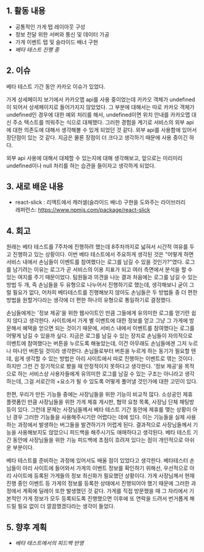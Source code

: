 ## 1. 활동 내용
- 공통적인 가게 탭 레이아웃 구성
- 정보 전달 위한 서버와 통신 및 데이터 가공
- 가게 이벤트 탭 및 슬라이드 배너 구현
- *베타 테스트 진행 중*

## 2. 이슈

베타 테스트 기간 동안 카카오 이슈가 있었다.

가게 상세페이지 보기에서 카카오맵 api를 사용 중이었는데 카카오 객체가 undefined이 되어서 상세페이지로 들어가지지 않았었다.
그 부분에 대해서는 따로 카카오 객체가 undefined인 경우에 대한 예외 처리를 해서, undefined이면 위치 안내를 카카오맵 대신 주소 텍스트를 띄워주는 식으로 대체했다.
그러한 경험을 계기로 서비스의 외부 api에 대한 의존도에 대해서 생각해볼 수 있게 되었던 것 같다. 외부 api를 사용함에 있어서 장단점이 있는 것 같다. 지금은 물론 장점이 더 크다고 생각하기 때문에 사용 중이긴 하다.

외부 api 사용에 대해서 대체할 수 있는지에 대해 생각해보고, 앞으로는 미리미리 undefined이나 null 처리를 하는 습관을 들이자고 생각하게 되었다.

## 3. 새로 배운 내용
- react-slick : 리액트에서 캐러셀(슬라이드 배너) 구현을 도와주는 라이브러리  
레퍼런스: https://www.npmjs.com/package/react-slick

## 4. 회고
원래는 베타 테스트를 7주차에 진행하려 했는데 8주차까지로 넓혀서 시간적 여유를 두고 진행하고 있는 상황이다.
이번 베타 테스트에서 주요하게 생각된 것은 "어떻게 하면 서비스 내에서 손님들이 이벤트를 참여했다는 로그를 남길 수 있을 것인가?"였다.
로그를 남기려는 이유는 로그가 곧 서비스의 이용 지표가 되고 여러 측면에서 분석을 할 수 있는 여지를 주기 때문이었다.
팀원들과 의견을 나눈 결과 처음에는 로그를 남길 수 있는 방법 두 개, 즉 손님들을 두 유형으로 나누어서 진행하기로 했는데,
생각해보니 굳이 그럴 필요가 없다, 어차피 베타테스트를 진행해보지 않아도 손님들은 두 방법들 중 더 편한 방법을 원할거다라는 생각에 더 편한 하나의 유형으로 통일하기로 결정했다.

손님들에게는 '정보 제공'을 위한 웹사이트인 만큼 그들에게 유의미한 로그를 얻기란 쉽지 않다고 생각한다.
사이트에서 가게 별 이벤트에 대한 정보를 얻고 그냥 그 가게에 방문해서 혜택을 얻으면 되는 것이기 때문에, 서비스 내에서 이벤트를 참여했다는 로그를 어떻게 남길 수 있을까 싶다.
지금은 로그를 남길 수 있는 장치로 손님들이 자의적으로 이벤트에 참여했다는 버튼을 누르도록 해놓았는데, 이건 아무래도 손님들에겐 그저 누르나 마나인 버튼일 것이라 생각한다.
손님들로부터 버튼을 누르게 하는 동기가 필요할 텐데, 쉽게 생각할 수 있는 방법은 아리 사이트에서 따로 진행하는 이벤트로 엮는 것이다. 하지만 그런 건 장기적으로 봤을 때 안정적이지 못하다고 생각한다.
'정보 제공'을 목적으로 하는 서비스상 사용자들에게 유의미한 로그를 남길 수 있는 구조는 아니라고 생각하는데, 그걸 서로간의 +요소가 될 수 있도록 어떻게 풀어낼 것인가에 대한 고민이 있다.

한편, 우리가 만든 기능들 중에는 사장님들을 위한 기능이 비교적 많다. 소상공인 제휴 플랫폼인 만큼 사장님들을 위한 가게 제휴 게시판, 협약 요청 목록, 사장님 단체 채팅방 등이 있다.
그런데 문제는 사장님들께서 베타 테스트 기간 동안에 제휴를 맺는 상황이 아닌 경우 그러한 기능들을 사용해주시기란 어렵다는 데에 있다. 이는 기능들을 실제 사용하는 과정에서 발생하는 버그들을 발견하기가 어렵게 된다.
결과적으로 사장님들께서 기능을 사용해보지도 않았으니 피드백을 해주시기도 애매하다고 생각된다. 베타 테스트 기간 동안에 사장님들을 위한 기능 피드백에 초점이 흐려져 있다는 점이 개인적으로 아쉬운 부분이다.

베타 테스트를 준비하는 과정에 있어서도 배울 점이 있었다고 생각한다.
베타테스터 손님들이 아리 사이트에 들어와서 가게의 이벤트 정보를 확인하기 위해선, 우선적으로 아리 사이트에 등록된 가게들의 정보 최신화가 필요했던 상황이다.
가게 사장님께서 현재 진행 중인 이벤트 등 가게의 정보를 등록한 상태에서 진행되어야 했기 때문에 그러한 과정에서 계획에 딜레이 또한 발생했던 것 같다.
가게를 직접 방문했을 때 그 자리에서 기본적인 가게 정보가 모두 등록되도록 진행했으면 이후에 또 연락을 드려서 번거롭게 해드릴 필요 없이 더 깔끔했겠다라는 생각이 들었다.

## 5. 향후 계획
- *베타 테스트에서의 피드백 반영*
